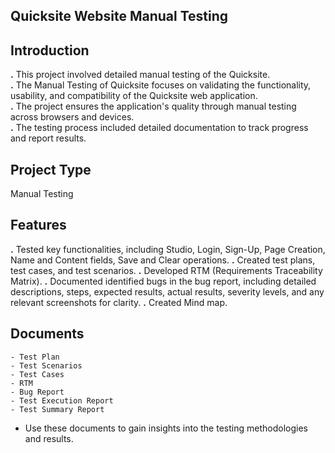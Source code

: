 ## Quicksite Website Manual Testing

## Introduction
**.** This project involved detailed manual testing of the Quicksite.                                                                                                                                                  
**.** The Manual Testing of Quicksite focuses on validating the functionality, usability, and compatibility of the Quicksite web application.                                                                        
**.** The project ensures the application's quality through manual testing across browsers and devices.                                                                                                              
**.** The testing process included detailed documentation to track progress and report results.

## Project Type
Manual Testing                                                                                                

## Features
**.** Tested key functionalities, including Studio, Login, Sign-Up, Page Creation, Name and Content fields, Save and Clear operations.
**.** Created test plans, test cases, and test scenarios.
**.** Developed RTM (Requirements Traceability Matrix).
**.** Documented identified bugs in the bug report, including detailed descriptions, steps, expected results, actual results, severity levels, and any relevant screenshots for clarity.
**.** Created Mind map.

## Documents
    - Test Plan
    - Test Scenarios
    - Test Cases
    - RTM 
    - Bug Report
    - Test Execution Report
    - Test Summary Report
  - Use these documents to gain insights into the testing methodologies and results.
